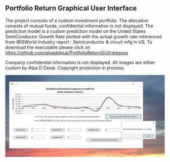 ## Portfolio Return Graphical User Interface

The project consists of a custom investment portfolio. The allocation consists of mutual funds, confidential information is not displayed. 
The prediction  model is a custom prediction model on the United States SemiConductor Growth Rate plotted with the actual growth rate referenced from IBISWorld Industry report : Semiconductor & circuit  mfg in US. To download the executable please click on https://github.com/alpaddesai/PortfolioReturnGUI/releases

Company confidential information is not displayed. All images are either custom by Alpa D Desai. Copyright protection in process.

![Image of prediction model](PortfolioReturnGraphicalUserInterfaceImage.jpg) 
